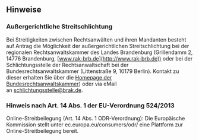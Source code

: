 ## Hinweise

### Außergerichtliche Streitschlichtung

Bei Streitigkeiten zwischen Rechtsanwälten und ihren Mandanten besteht auf
Antrag die Möglichkeit der außergerichtlichen Streitschlichtung bei der
regionalen Rechtsanwaltskammer des Landes Brandenburg (Grillendamm 2, 14776
Brandenburg, [www.rak-brb.de](http://www.rak-brb.de)) oder bei der
Schlichtungsstelle der Rechtsanwaltschaft bei der Bundesrechtsanwaltskammer
(Littenstraße 9, 10179 Berlin). Kontakt zu dieser erhalten Sie über
die [Homepage der Bundesrechtsanwaltskammer](http://www.brak.de)) oder via
eMail an [schlichtungsstelle@brak.de](mailto:schlichtungsstelle@brak.de).

### Hinweis nach Art. 14 Abs. 1 der EU-Verordnung 524/2013

Online-Streitbeilegung (Art. 14 Abs. 1 ODR-Verordnung): Die Europäische
Kommission stellt unter ec.europa.eu/consumers/odr/ eine Plattform zur
Online-Streitbeilegung bereit.
